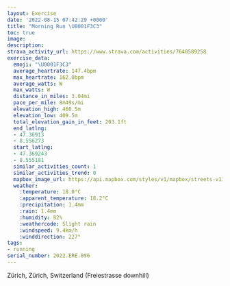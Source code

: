 ```yaml
---
layout: Exercise
date: '2022-08-15 07:42:29 +0000'
title: "Morning Run \U0001F3C3"
toc: true
image:
description:
strava_activity_url: https://www.strava.com/activities/7640589258
exercise_data:
  emoji: "\U0001F3C3"
  average_heartrate: 147.4bpm
  max_heartrate: 162.0bpm
  average_watts: W
  max_watts: W
  distance_in_miles: 3.04mi
  pace_per_mile: 8m49s/mi
  elevation_high: 460.5m
  elevation_low: 409.5m
  total_elevation_gain_in_feet: 203.1ft
  end_latlng:
  - 47.36913
  - 8.556273
  start_latlng:
  - 47.369243
  - 8.555181
  similar_activities_count: 1
  similar_activities_trend: 0
  mapbox_image_url: https://api.mapbox.com/styles/v1/mapbox/streets-v11/static/path-5+787af2-1.0(wxb%60H%7B%7Ces%40E%5C%40%5CNz%40Bp%40J%5CAPPbC%60%40tBHLVTHr%40N%60%40CPHZHj%40Pd%40Fl%40Kl%40Q%5ED%60%40h%40fAHNVTHLJ%5E%5CVFLL%3Fb%40_%40FCNWFCNQRMLA%60%40b%40HNHd%40P%5CPVDLATM%60%40d%40Vb%40%60AF%40G%3FBj%40Jh%40LHPZDNd%40j%40FRRVBTVj%40TTHN%40V%3F%60%40BNTd%40V~AN%60%40ZlAPDFGNCNOREPQLANNn%40%5BNONCVO%5EMRMtAm%40x%40q%40p%40%5DdAaA%5EIh%40Uf%40Kd%40ATKFAr%40B%5ECV%40%60%40APDZC%5CBLA%60%40BXGx%40Fp%40E%60%40%3FRGNBRAHGr%40N%5CEv%40DLARe%40Dg%40TW%60%40Uz%40%7B%40%5EYZY%5CWPSd%40%5DzAy%40LALGNMUkBUaAg%40mAKGWu%40Km%40%5BcAAQSUCQSm%40AKMUGk%40Y%5DGi%40ESUaAGKCS%40%5BQe%40Ii%40IOKy%40c%40yAKWC_%40Mo%40GCBUOo%40M%7D%40GOGWIm%40%3FUKUOu%40UUa%40IYOWSGKg%40%5BW%5B%40UHYZi%40G_A%5By%40KQ%5BwDKq%40WGIILmBJUNg%40BYASMc%40KCIBIKKEOSc%40sANaAp%40eBRgADg%40Ba%40Ge%40GQRwEUgAGGK%5BIo%40%40e%40Hg%40LwABWJ%5Be%40AKGM%40CECiAKNI%40s%40s%40FmA%5BUUTIV%5DTa%40f%40KHUZOLk%40z%40UVMVKFSZNhADHDXL%5CIXANi%40z%40%5Bp%40oAnB%5Bn%40%5BVQ%60%40QNS%60%40IBEC%5Dz%40%7D%40bBOJU%5CSd%40UPU%5CMFg%40pAOJKPEPONCPKNKDOf%40%5DX%3FZ%5Dr%40%5BPK%40IPMP%5BPKJGNUPCLMJGJUFCRYLa%40d%40eAp%40EJSFi%40%7C%40UF%7D%40%60AW%60%40OJKXKFQ%60%40%5DDo%40z%40SN%7D%40fAg%40d%40S%5CUTg%40OKyAGYVuARg%40%5B%60AAN%40%7CAHXDr%40),pin-s-s+e5b22e(8.55518,47.36924),pin-s-f+89ae00(8.556269999999984,47.369129999999934)/auto/800x800?access_token=pk.eyJ1Ijoiam9zaGJlY2ttYW4iLCJhIjoiY205eWR2aDd1MWZ6djJrbXc4a3M0bWZleiJ9.XiG9OWkNcZk2QzjJbxLB4A
  weather:
    :temperature: 18.0°C
    :apparent_temperature: 18.2°C
    :precipitation: 1.4mm
    :rain: 1.4mm
    :humidity: 82%
    :weathercode: Slight rain
    :windspeed: 9.4km/h
    :winddirection: 227°
tags:
- running
serial_number: 2022.ERE.096
---
```

Zürich, Zürich, Switzerland (Freiestrasse downhill)
